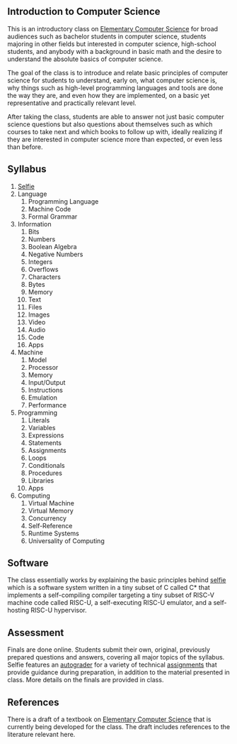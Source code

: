 ## Introduction to Computer Science

This is an introductory class on [Elementary Computer Science](https://github.com/ckirsch/book) for broad audiences such as bachelor students in computer science, students majoring in other fields but interested in computer science, high-school students, and anybody with a background in basic math and the desire to understand the absolute basics of computer science.

The goal of the class is to introduce and relate basic principles of computer science for students to understand, early on, what computer science is, why things such as high-level programming languages and tools are done the way they are, and even how they are implemented, on a basic yet representative and practically relevant level.

After taking the class, students are able to answer not just basic computer science questions but also questions about themselves such as which courses to take next and which books to follow up with, ideally realizing if they are interested in computer science more than expected, or even less than before.

## Syllabus

1. [Selfie](https://github.com/cksystemsteaching/selfie)
2. Language
    1. Programming Language
    2. Machine Code
    3. Formal Grammar
3. Information
    1. Bits
    2. Numbers
    3. Boolean Algebra
    4. Negative Numbers
    5. Integers
    6. Overflows
    7. Characters
    8. Bytes
    9. Memory
    10. Text
    11. Files
    12. Images
    13. Video
    14. Audio
    15. Code
    16. Apps
4. Machine
    1. Model
    2. Processor
    3. Memory
    4. Input/Output
    5. Instructions
    6. Emulation
    7. Performance
5. Programming
    1. Literals
    2. Variables
    3. Expressions
    4. Statements
    5. Assignments
    6. Loops
    7. Conditionals
    8. Procedures
    9. Libraries
    10. Apps
6. Computing
    1. Virtual Machine
    2. Virtual Memory
    3. Concurrency
    4. Self-Reference
    5. Runtime Systems
    6. Universality of Computing

## Software

The class essentially works by explaining the basic principles behind [selfie](https://github.com/cksystemsteaching/selfie) which is a software system written in a tiny subset of C called C\* that implements a self-compiling compiler targeting a tiny subset of RISC-V machine code called RISC-U, a self-executing RISC-U emulator, and a self-hosting RISC-U hypervisor.

## Assessment

Finals are done online. Students submit their own, original, previously prepared questions and answers, covering all major topics of the syllabus. Selfie features an [autograder](https://github.com/cksystemsteaching/selfie/tree/main/grader) for a variety of technical [assignments](https://github.com/cksystemsteaching/selfie/tree/main/assignments) that provide guidance during preparation, in addition to the material presented in class. More details on the finals are provided in class.

## References

There is a draft of a textbook on [Elementary Computer Science](https://github.com/ckirsch/book) that is currently being developed for the class. The draft includes references to the literature relevant here.